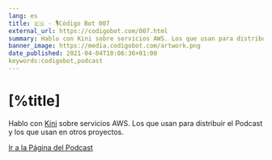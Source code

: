 ```yaml
---
lang: es
title: 🇪🇸 - 🎙Código Bot 007
external_url: https://codigobot.com/007.html
summary: Hablo con Kini sobre servicios AWS. Los que usan para distribuir el Podcast y los que usan en otros proyectos.
banner_image: https://media.codigobot.com/artwork.png
date_published: 2021-04-04T10:06:36+01:00
keywords:codigobot,podcast
---
```


# [%title]

Hablo con [Kini](https://kinisoftware.com/) sobre servicios AWS. Los que usan para distribuir el Podcast y los que usan en otros proyectos.

[Ir a la Página del Podcast]([%external_url])